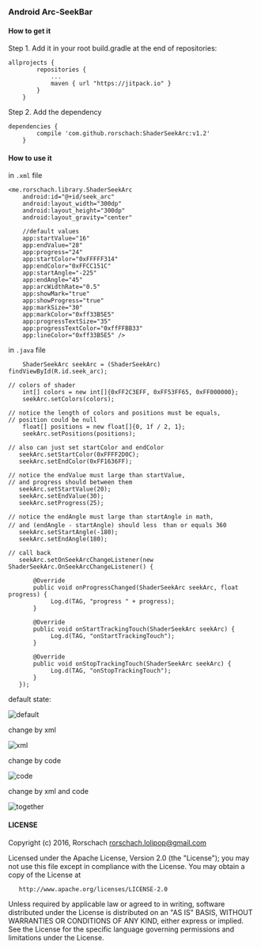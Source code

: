 ### Android Arc-SeekBar

#### How to get it

Step 1. Add it in your root build.gradle at the end of repositories:
```
allprojects {
        repositories {
            ...
            maven { url "https://jitpack.io" }
        }
    }
```

Step 2. Add the dependency
```
dependencies {
        compile 'com.github.rorschach:ShaderSeekArc:v1.2'
    }
```

#### How to use it 

in `.xml` file
```
<me.rorschach.library.ShaderSeekArc
    android:id="@+id/seek_arc"
    android:layout_width="300dp"
    android:layout_height="300dp"
    android:layout_gravity="center" 

    //default values
    app:startValue="16"
    app:endValue="28"
    app:progress="24"
    app:startColor="0xFFFFF314"
    app:endColor="0xFFCC151C"
    app:startAngle="-225"
    app:endAngle="45"
    app:arcWidthRate="0.5"
    app:showMark="true" 
    app:showProgress="true"
    app:markSize="30"
    app:markColor="0xff33B5E5"
    app:progressTextSize="35"
    app:progressTextColor="0xffFFBB33"
    app:lineColor="0xff33B5E5" />
```



in `.java` file
```
    ShaderSeekArc seekArc = (ShaderSeekArc) findViewById(R.id.seek_arc);

// colors of shader
    int[] colors = new int[]{0xFF2C3EFF, 0xFF53FF65, 0xFF000000};
    seekArc.setColors(colors);

// notice the length of colors and positions must be equals, 
// position could be null
    float[] positions = new float[]{0, 1f / 2, 1};
    seekArc.setPositions(positions);

// also can just set startColor and endColor
   seekArc.setStartColor(0xFFFF2D0C);
   seekArc.setEndColor(0xFF1636FF);

// notice the endValue must large than startValue, 
// and progress should between them
   seekArc.setStartValue(20);
   seekArc.setEndValue(30);
   seekArc.setProgress(25);

// notice the endAngle must large than startAngle in math,
// and (endAngle - startAngle) should less　than or equals 360
   seekArc.setStartAngle(-180);
   seekArc.setEndAngle(180);

// call back
   seekArc.setOnSeekArcChangeListener(new ShaderSeekArc.OnSeekArcChangeListener() {

       @Override
       public void onProgressChanged(ShaderSeekArc seekArc, float progress) {
            Log.d(TAG, "progress " + progress);
       }

       @Override
       public void onStartTrackingTouch(ShaderSeekArc seekArc) {
            Log.d(TAG, "onStartTrackingTouch");
       }

       @Override
       public void onStopTrackingTouch(ShaderSeekArc seekArc) {
            Log.d(TAG, "onStopTrackingTouch");
       }
   });
```


default state:

![default](https://raw.githubusercontent.com/rorschach/ShaderSeekArc/master/screenshots/default.png)

change by xml

![xml](https://raw.githubusercontent.com/rorschach/ShaderSeekArc/master/screenshots/custom_xml.png)

change by code

![code](https://raw.githubusercontent.com/rorschach/ShaderSeekArc/master/screenshots/custom_code.png)

change by xml and code

![together](https://raw.githubusercontent.com/rorschach/ShaderSeekArc/master/screenshots/custom_xml_plus_code.png)

#### LICENSE

   Copyright (c) 2016, Rorschach <rorschach.lolipop@gmail.com>

   Licensed under the Apache License, Version 2.0 (the "License");
   you may not use this file except in compliance with the License.
   You may obtain a copy of the License at

       http://www.apache.org/licenses/LICENSE-2.0

   Unless required by applicable law or agreed to in writing, software
   distributed under the License is distributed on an "AS IS" BASIS,
   WITHOUT WARRANTIES OR CONDITIONS OF ANY KIND, either express or implied.
   See the License for the specific language governing permissions and
   limitations under the License.